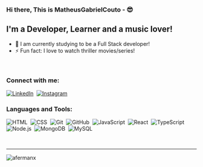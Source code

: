 ### Hi there, This is MatheusGabrielCouto - :sunglasses:

## I'm a Developer, Learner and a music lover!
- 🔭 I am currently studying to be a Full Stack developer!
- ⚡ Fun fact: I love to watch thriller movies/series!

<br />

### Connect with me:

[![LinkedIn](https://img.shields.io/badge/-LinkedIn-05122A?style=flat&logo=linkedin)](https://www.linkedin.com/in/matheus-gabriel-pereira-do-couto-1248611b3/)&nbsp;
[![Instagram](https://img.shields.io/badge/-Instagram-05122A?style=flat&logo=instagram)](https://www.instagram.com/matheus_gabriel112/)&nbsp;

### Languages and Tools:


![HTML](https://img.shields.io/badge/-HTML-05122A?style=flat&logo=HTML5)&nbsp;
![CSS](https://img.shields.io/badge/-CSS-05122A?style=flat&logo=CSS3&logoColor=1572B6)&nbsp;
![Git](https://img.shields.io/badge/-Git-05122A?style=flat&logo=git)&nbsp;
![GitHub](https://img.shields.io/badge/-GitHub-05122A?style=flat&logo=github)&nbsp;
![JavaScript](https://img.shields.io/badge/-JavaScript-05122A?style=flat&logo=javascript)&nbsp;
![React](https://img.shields.io/badge/-React-05122A?style=flat&logo=react)&nbsp;
![TypeScript](https://img.shields.io/badge/-Typescript-05122A?style=flat&logo=typescript)&nbsp;
![Node.js](https://img.shields.io/badge/-Node.js-05122A?style=flat&logo=node.js)&nbsp;
![MongoDB](https://img.shields.io/badge/-MongoDB-05122A?style=flat&logo=mongodb)&nbsp;
![MySQL](https://img.shields.io/badge/-MySQL-05122A?style=flat&logo=mysql)&nbsp;

<br />

---

<img align="left" src="https://github-readme-stats.vercel.app/api/top-langs?username=MatheusGabrielCouto&show_icons=true&locale=en&layout=compact" alt="afermanx" />